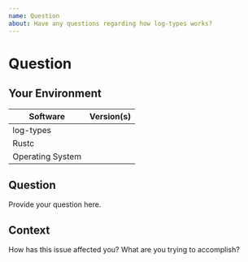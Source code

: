 ```yaml
---
name: Question
about: Have any questions regarding how log-types works?
---
```


# Question
## Your Environment
| Software         | Version(s) |
| ---------------- | ---------- |
| log-types      |
| Rustc            |
| Operating System |

## Question
Provide your question here.

## Context
How has this issue affected you? What are you trying to accomplish?
